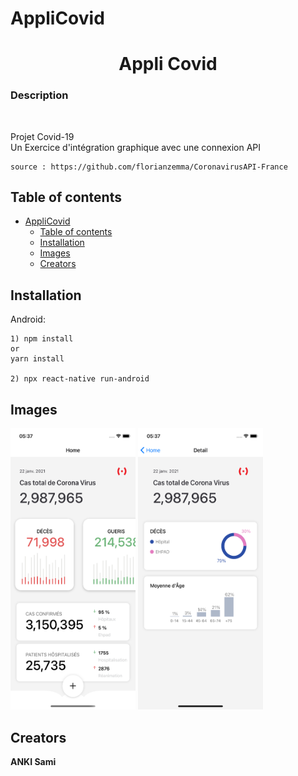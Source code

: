 # AppliCovid



  <h1 align="center">Appli Covid</h1>

  <p align="center">
    <h3>Description</h3>
    <br>
    <p>
    Projet Covid-19<br>
    Un Exercice d'intégration graphique avec une connexion API

    source : https://github.com/florianzemma/CoronavirusAPI-France    
  </p>
</p>


## Table of contents


- [AppliCovid](#applicovid)
  - [Table of contents](#table-of-contents)
  - [Installation](#installation)
  - [Images](#images)
  - [Creators](#creators)


## Installation

Android:

```
1) npm install 
or
yarn install

2) npx react-native run-android
```


## Images

 <img src="https://github.com/ankisami/DemoCovid/blob/main/src/assets/Simulator%20Screen%20Shot%20-%20iPhone%2011%20-%202021-01-22%20at%2005.37.28.png" alt="Logo" width=200 height=450>
 <img src="https://github.com/ankisami/DemoCovid/blob/main/src/assets/Simulator%20Screen%20Shot%20-%20iPhone%2011%20-%202021-01-22%20at%2005.37.32.png" alt="Logo" width=200 height=450>





 
 
## Creators

**ANKI Sami** <br>







